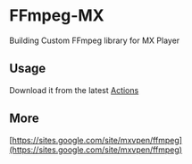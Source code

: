 # FFmpeg-MX

Building Custom FFmpeg library for MX Player

## Usage

Download it from the latest [Actions](https://github.com/entr0pia/FFmpeg-MX/actions)

## More

[https://sites.google.com/site/mxvpen/ffmpeg](https://sites.google.com/site/mxvpen/ffmpeg)
